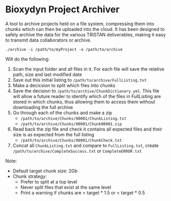 # Bioxydyn Project Archiver
A tool to archive projects held on a file system, compressing them into chunks which can then be uploaded into the cloud. It has been designed to safely archive the data for the various TRISTAN deliverables, making it easy to transmit data collaborators or archive.

    ./archive -i /path/to/myProject -o /path/to/archive

Will do the following:

1. Scan the input folder and all files in it. For each file will save the relative path, size and last modified date
2. Save out this initial listing to `/path/to/archive/FullListing.txt`
3. Make a decicsion to split which files into chunks
4. Save the decision to `/path/to/archive/ChunkDictionary.yml`. This file will allow a future reader to identify which of the files in FullListing are stored in which chunks, thus allowing them to access them without downloading the full archive
5. Go through each of the chunks and make a zip
    - `/path/to/archive/Chunks/00001/ChunkListing.txt`
    - `/path/to/archive/Chunks/00001/Chunk00001.zip`
6. Read back the zip file and check it contains all expected files and their size is as expected from the full listing
    - `/path/to/archive/Chunks/00001/ChunkCheck.txt`
7. Concat all `ChunkListing.txt` and compare to `FullListing.txt`, create `/path/to/archive/CompleteSuccess.txt` or `CompleteERROR.txt`

Note: 

- Default target chunk size: 2Gb
- Chunk strategy:
   - Prefer to split at a top level
   - Never split files that exist at the same level
   - Print a warning if chunks are > target * 1.5 or < target * 0.5
